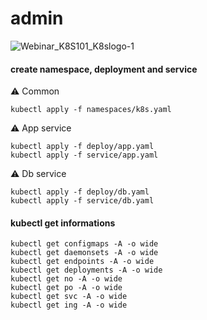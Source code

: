 # admin
![Webinar_K8S101_K8slogo-1](https://user-images.githubusercontent.com/26479/113612862-aaadd080-9650-11eb-83db-7a3103293c3c.png)

#### create namespace, deployment and service

⚠️ Common

```
kubectl apply -f namespaces/k8s.yaml
```

⚠️ App service

```
kubectl apply -f deploy/app.yaml
kubectl apply -f service/app.yaml
```

⚠️ Db service

```
kubectl apply -f deploy/db.yaml
kubectl apply -f service/db.yaml
```

#### kubectl get informations
```
kubectl get configmaps -A -o wide
kubectl get daemonsets -A -o wide
kubectl get endpoints -A -o wide
kubectl get deployments -A -o wide
kubectl get no -A -o wide
kubectl get po -A -o wide
kubectl get svc -A -o wide
kubectl get ing -A -o wide
```
